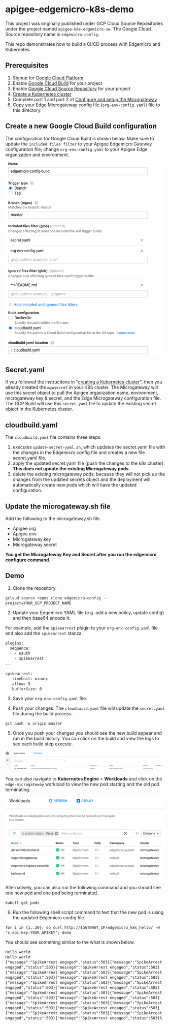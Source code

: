 # apigee-edgemicro-k8s-demo

This project was originally published under GCP Cloud Source Repositories under the project named `apigee-k8s-edgemicro-sw`.  The Google Cloud Source repository name is `edgemicro-config`.  

This repo demonstrates how to build a CI/CD process with Edgemicro and Kubernetes.

## Prerequisites
1. Signup for [Google Cloud Platform](https://cloud.google.com/)
2. Enable [Google Cloud Build](https://cloud.google.com/cloud-build/) for your project
3. Enable [Google Cloud Source Repository](https://cloud.google.com/source-repositories/) for your project
4. [Create a Kubernetes cluster](https://github.com/apigee-internal/microgateway/tree/master/kubernetes)
5. Complete part 1 and part 2 of [Configure and setup the Microgateway](https://docs.apigee.com/api-platform/microgateway/2.5.x/setting-and-configuring-edge-microgateway)
6. Copy your Edge Microgateway config file (`org-env-config.yaml`) file to this directory.  

## Create a new Google Cloud Build configuration
The configuration for Google Cloud Build is shown below. Make sure to update the `included files filter` to your Apigee Edgemicro Gateway configuration file; change `org-env-config.yaml` to your Apigee Edge organization and environment.

![Build Configuration](images/gcp-cloud-build-config.png)

## Secret.yaml
If you followed the instructions in "[creating a Kubernetes cluster](https://github.com/apigee-internal/microgateway/tree/master/kubernetes)", then you already created the `mgwsecret` in your K8S cluster. The Microgateway will use this secret object to pull the Apigee organization name, environment, microgateway key & secret, and the Edge Microgateway configuration file.  The GCP Build will use this `secret.yaml` file to update the existing secret object in the Kubernetes cluster.  

## cloudbuild.yaml
The `cloudbuild.yaml` file contains three steps.  
1. executes `update-secret-yaml.sh`, which updates the secret.yaml file with the changes in the Edgemicro config file and creates a new file secret.yaml file.
2. apply the updated secret.yaml file (push the changes to the k8s cluster). **This does not update the existing Microgateway pods.**
3. delete the existing microgateway pods, because they will not pick up the changes from the updated secrets object and the deployment will automatically create new pods which will have the updated configuration.  

## Update the microgateway.sh file
Add the following to the microgateway.sh file.
* Apigee org
* Apigee env
* Microgateway key
* Microgateway secret

**You get the Microgateway Key and Secret after you run the edgemicro configure command.**

## Demo
1. Clone the repository.
```
gcloud source repos clone edgemicro-config --project=YOUR_GCP_PROJECT_NAME
```

2. Update your Edgemicro YAML file (e.g. add a new policy, update config) and then base64 encode it.  

For example, add the `spikearrest` plugin to your `org-env-config.yaml` file and also add the `spikearrest` stanza.

```
plugins:
  sequence:
    - oauth
    - spikearrest
...

spikearrest:
   timeUnit: minute
   allow: 5
   bufferSize: 0
```


3. Save your `org-env-config.yaml` file.

4. Push your changes.  The `cloudbuild.yaml` file will update the `secret.yaml` file during the build process.

```
git push -u origin master
```

5. Once you push your changes you should see the new build appear and run in the build history.  You can click on the build and view the logs to see each build step execute.

![build history](images/gcp-cloud-build-history.png)

You can also navigate to **Kubernetes Engine** > **Workloads** and click on the `edge-microgateway` workload to view the new pod starting and the old pod terminating.

![Kubernetes workloads](images/gcp-k8s-workloads.png)

Alternatively, you can also run the following command and you should see one new pod and one pod being terminated.  
```
kubctl get pods
```

6. Run the following shell script command to test that the new pod is using the updated Edgemicro config file.

```
for i in {1..20}; do curl http://$GATEWAY_IP/edgemicro_k8s_hello/ -H "x-api-key:YOUR_APIKEY"; done
```

You should see something similar to the what is shown below.
```
Hello world
Hello world
{"message":"SpikeArrest engaged","status":503}{"message":"SpikeArrest engaged","status":503}{"message":"SpikeArrest engaged","status":503}{"message":"SpikeArrest engaged","status":503}{"message":"SpikeArrest engaged","status":503}{"message":"SpikeArrest engaged","status":503}{"message":"SpikeArrest engaged","status":503}{"message":"SpikeArrest engaged","status":503}{"message":"SpikeArrest engaged","status":503}{"message":"SpikeArrest engaged","status":503}{"message":"SpikeArrest engaged","status":503}{"message":"SpikeArrest engaged","status":503}{"message":"SpikeArrest engaged","status":503}{"message":"SpikeArrest engaged","status":503}{"message":"SpikeArrest engaged","status":503}{"message":"SpikeArrest engaged","status":503}{"message":"SpikeArrest engaged","status":503}{"message":"SpikeArrest engaged","status":503}%
```

